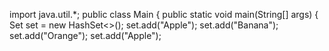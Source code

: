 import java.util.*;
public class Main
{
	public static void main(String[] args) {
		Set<String> set = new HashSet<>();
        set.add("Apple");
        set.add("Banana");
        set.add("Orange");
        set.add("Apple");
